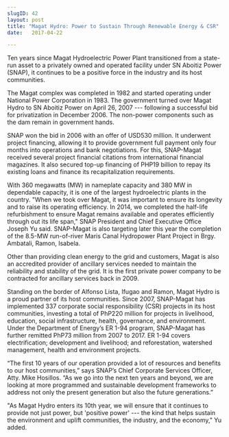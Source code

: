 ```yaml
---
slugID: 42
layout: post
title: "Magat Hydro: Power to Sustain Through Renewable Energy & CSR"
date:   2017-04-22

---
```

Ten years since Magat Hydroelectric Power Plant transitioned from a state-run asset to a privately owned and operated facility under SN Aboitiz Power (SNAP), it continues to be a positive force in the industry and its host communities.
 
 
The Magat complex was completed in 1982 and started operating under National Power Corporation in 1983. The government turned over Magat Hydro to SN Aboitiz Power on April 26, 2007 --- following a successful bid for privatization in December 2006. The non-power components such as the dam remain in government hands. 
 
 
SNAP won the bid in 2006 with an offer of USD530 million. It underwent project financing, allowing it to provide government full payment only four months into operations and bank negotiations. For this, SNAP-Magat received several project financial citations from international financial magazines. It also secured top-up financing of PHP19 billion to repay its existing loans and finance its recapitalization requirements. 
 
 
With 360 megawatts (MW) in nameplate capacity and 380 MW in dependable capacity, it is one of the largest hydroelectric plants in the country. "When we took over Magat, it was important to ensure its longevity and to raise its operating efficiency. In 2014, we completed the half-life refurbishment to ensure Magat remains available and operates efficiently through out its life span," SNAP President and Chief Executive Office Joseph Yu said. SNAP-Magat is also targeting later this year the completion of the 8.5-MW run-of-river Maris Canal Hydropower Plant Project in Brgy. Ambatali, Ramon, Isabela.
 
 
Other than providing clean energy to the grid and customers, Magat is also an accredited provider of ancillary services needed to maintain the reliability and stability of the grid. It is the first private power company to be contracted for ancillary services back in 2009.  
 
 
Standing on the border of Alfonso Lista, Ifugao and Ramon, Magat Hydro is a proud partner of its host communities. Since 2007, SNAP-Magat has implemented 337 corporate social responsibility (CSR) projects in its host communities, investing a total of PhP220 million for projects in livelihood, education, social infrastructure, health, governance, and environment. Under the Department of Energy’s ER 1-94 program, SNAP-Magat has further remitted PhP73 million from 2007 to 2017. ER 1-94 covers electrification; development and livelihood; and reforestation, watershed management, health and environment projects.
 
 
“The first 10 years of our operation provided a lot of resources and benefits to our host communities,” says SNAP’s Chief Corporate Services Officer, Atty. Mike Hosillos. “As we go into the next ten years and beyond, we are looking at more programmed and sustainable development frameworks to address not only the present generation but also the future generations.”
 
 
"As Magat Hydro enters its 10th year, we will ensure that it continues to provide not just power, but 'positive power' --- the kind that helps sustain the environment and uplift communities, the industry, and the economy," Yu added.
